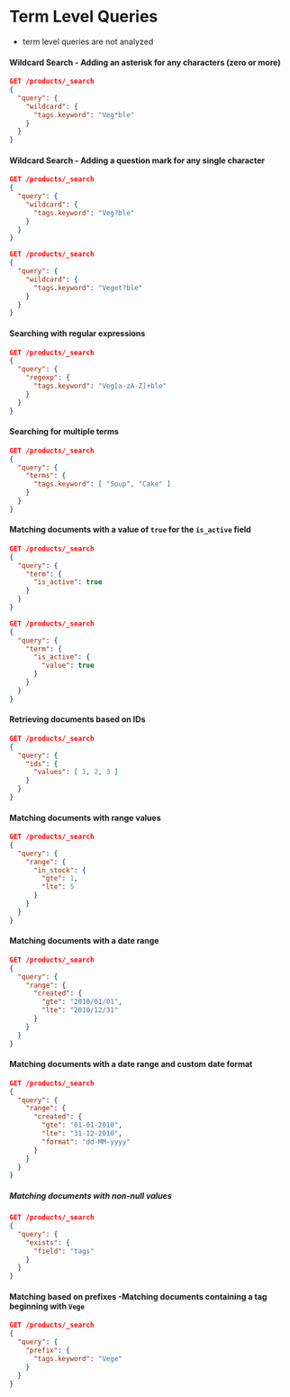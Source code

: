 # Term Level Queries

- term level queries are not analyzed

#### Wildcard Search - Adding an asterisk for any characters (zero or more)

```json
GET /products/_search
{
  "query": {
    "wildcard": {
      "tags.keyword": "Veg*ble"
    }
  }
}
```

#### Wildcard Search - Adding a question mark for any single character

```json
GET /products/_search
{
  "query": {
    "wildcard": {
      "tags.keyword": "Veg?ble"
    }
  }
}
```

```json
GET /products/_search
{
  "query": {
    "wildcard": {
      "tags.keyword": "Veget?ble"
    }
  }
}
```

#### Searching with regular expressions

```json
GET /products/_search
{
  "query": {
    "regexp": {
      "tags.keyword": "Veg[a-zA-Z]+ble"
    }
  }
}
```

#### Searching for multiple terms

```json
GET /products/_search
{
  "query": {
    "terms": {
      "tags.keyword": [ "Soup", "Cake" ]
    }
  }
}
```

#### Matching documents with a value of `true` for the `is_active` field

```json
GET /products/_search
{
  "query": {
    "term": {
      "is_active": true
    }
  }
}
```

```json
GET /products/_search
{
  "query": {
    "term": {
      "is_active": {
        "value": true
      }
    }
  }
}
```

#### Retrieving documents based on IDs

```json
GET /products/_search
{
  "query": {
    "ids": {
      "values": [ 1, 2, 3 ]
    }
  }
}
```

#### Matching documents with range values

```json
GET /products/_search
{
  "query": {
    "range": {
      "in_stock": {
        "gte": 1,
        "lte": 5
      }
    }
  }
}
```

#### Matching documents with a date range

```json
GET /products/_search
{
  "query": {
    "range": {
      "created": {
        "gte": "2010/01/01",
        "lte": "2010/12/31"
      }
    }
  }
}
```

#### Matching documents with a date range and custom date format

```json
GET /products/_search
{
  "query": {
    "range": {
      "created": {
        "gte": "01-01-2010",
        "lte": "31-12-2010",
        "format": "dd-MM-yyyy"
      }
    }
  }
}
```

##### Matching documents with non-null values

```json
GET /products/_search
{
  "query": {
    "exists": {
      "field": "tags"
    }
  }
}
```

#### Matching based on prefixes -Matching documents containing a tag beginning with `Vege`

```json
GET /products/_search
{
  "query": {
    "prefix": {
      "tags.keyword": "Vege"
    }
  }
}
```
